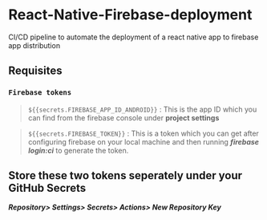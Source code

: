 # React-Native-Firebase-deployment

CI/CD pipeline to automate the deployment of a react native app to firebase app distribution 

## Requisites

### `Firebase tokens`
> `${{secrets.FIREBASE_APP_ID_ANDROID}}` : This is the app ID which you can find from the firebase console under **project settings**

> `${{secrets.FIREBASE_TOKEN}}` : This is a token which you can get after configuring firebase on your local machine and then running 
> ***firebase login:ci*** to generate the token.

## Store these two tokens seperately under your GitHub Secrets
***Repository> Settings> Secrets> Actions> New Repository Key***
